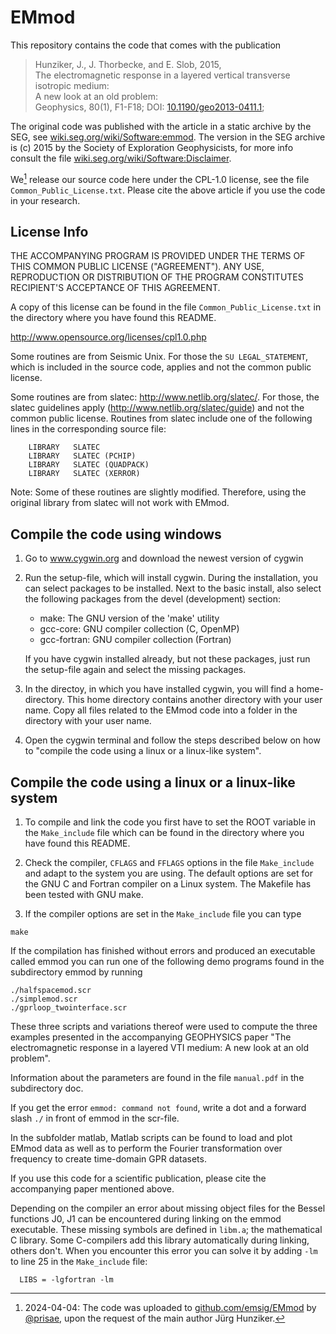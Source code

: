 # EMmod

This repository contains the code that comes with the publication

> Hunziker, J., J. Thorbecke, and E. Slob, 2015,  
> The electromagnetic response in a layered vertical transverse isotropic medium:  
> A new look at an old problem:  
> Geophysics, 80(1), F1-F18; 
> DOI: [10.1190/geo2013-0411.1](https://doi.org/10.1190/geo2013-0411.1);  

The original code was published with the article in a static archive by the SEG, see [wiki.seg.org/wiki/Software:emmod](https://wiki.seg.org/wiki/Software:emmod). The version in the SEG archive is (c) 2015 by the Society of Exploration Geophysicists, for more info consult the file [wiki.seg.org/wiki/Software:Disclaimer](https://wiki.seg.org/wiki/Software:Disclaimer).

We[^1] release our source code here under the CPL-1.0 license, see the file `Common_Public_License.txt`. Please cite the above article if you use the code in your research.


## License Info

THE ACCOMPANYING PROGRAM IS PROVIDED UNDER THE TERMS OF THIS COMMON PUBLIC LICENSE ("AGREEMENT"). ANY USE, REPRODUCTION OR DISTRIBUTION OF THE PROGRAM CONSTITUTES RECIPIENT'S ACCEPTANCE OF THIS AGREEMENT.

A copy of this license can be found in the file `Common_Public_License.txt` in the directory where you have found this README.

http://www.opensource.org/licenses/cpl1.0.php

Some routines are from Seismic Unix. For those the `SU LEGAL_STATEMENT`, which is included in the  source code, applies and not the common public license. 

Some routines are from slatec: http://www.netlib.org/slatec/. For those, the slatec guidelines apply (http://www.netlib.org/slatec/guide) and not the common public license. Routines from slatec include one of the following lines in the corresponding source file: 

```
    LIBRARY   SLATEC
    LIBRARY   SLATEC (PCHIP)
    LIBRARY   SLATEC (QUADPACK)
    LIBRARY   SLATEC (XERROR)
```

Note: Some of these routines are slightly modified. Therefore, using the original library from slatec will not work with EMmod.

## Compile the code using windows

1. Go to www.cygwin.org and download the newest version of cygwin

2. Run the setup-file, which will install cygwin. During the installation, you can select packages to be installed. Next to the basic install, also select the following packages from the devel (development) section:

   - make: The GNU version of the 'make' utility
   - gcc-core: GNU compiler collection (C, OpenMP)
   - gcc-fortran: GNU compiler collection (Fortran)

   If you have cygwin installed already, but not these packages, just run the setup-file again and select the missing packages. 

3. In the directoy, in which you have installed cygwin, you will find a home-directory. This home directory contains another directory with your user name. Copy all files related to the EMmod code into a folder in the directory with your user name. 

4. Open the cygwin terminal and follow the steps described below on how to "compile the code using a linux or a linux-like system".

## Compile the code using a linux or a linux-like system

1. To compile and link the code you first have to set the ROOT variable in the `Make_include` file which can be found in the directory where you have found this README.

2. Check the compiler, `CFLAGS` and `FFLAGS` options in the file `Make_include` and adapt to the system you are using. The default options are set for the GNU C and Fortran compiler on a Linux system. The Makefile has been tested with GNU make.

3. If the compiler options are set in the `Make_include` file you can type 

```
make 
```

If the compilation has finished without errors and produced an executable called emmod you can run one of the following demo programs found in the subdirectory emmod by running 

```
./halfspacemod.scr
./simplemod.scr
./gprloop_twointerface.scr
```

These three scripts and variations thereof were used to compute the three examples presented in the accompanying GEOPHYSICS paper "The electromagnetic response in a layered VTI medium: A new look at an old problem". 

Information about the parameters are found in the file `manual.pdf` in the subdirectory doc. 

If you get the error `emmod: command not found`, write a dot and a forward slash `./` in front of emmod in the scr-file.

In the subfolder matlab, Matlab scripts can be found to load and plot EMmod data as well as to perform the Fourier transformation over frequency to create time-domain GPR datasets. 

If you use this code for a scientific publication, please cite the accompanying paper mentioned above. 

Depending on the compiler an error about missing object files for the Bessel functions J0, J1 can be encountered during linking on the emmod executable. These missing symbols are defined in `libm.a`; the mathematical C library. Some C-compilers add this library automatically during linking, others don't.  When you encounter this error you can solve it by adding `-lm` to line 25 in the `Make_include` file: 

```
  LIBS = -lgfortran -lm
```

[^1]: 2024-04-04: The code was uploaded to
  [github.com/emsig/EMmod](https://github.com/emsig/EMmod) by
  [@prisae](https://github.com/prisae),
  upon the request of the main author Jürg Hunziker.

